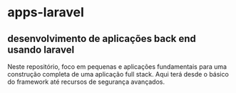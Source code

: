 # apps-laravel
## desenvolvimento de aplicações back end usando laravel
Neste repositório, foco em pequenas e aplicações fundamentais para uma construção completa de uma aplicação full stack. Aqui terá desde o básico do framework até recursos de segurança avançados.
